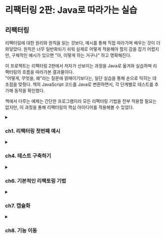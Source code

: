 # 리팩터링 2판: Java로 따라가는 실습


## 리팩터링
리팩터링에 대한 원리와 원칙을 읽는 것보다, 예시를 통해 직접 따라가며 배우는 것이 더 와닿았다. 원칙은 너무 일반화되기 쉬워 실제로 어떻게 적용해야 할지 감을 잡기 어렵지만, 구체적인 예시가 있으면 "아, 이렇게 하는 거구나" 하고 명확해진다.

이 프로젝트는 리팩터링 2판에서 저자가 선보이는 과정을 Java로 옮겨와 실습하며 리팩터링의 흐름을 따라가본 결과물이다. <br>
"어떻게, 무엇을, 왜"라는 질문에 얽매이기보다는, 일단 실습을 통해 손으로 익히는 데 초점을 맞췄다. 책의 JavaScript 코드를 Java로 변환하면서, 각 단계별로 테스트를 추가해 동작을 확인했다.

책에서 다루는 예제는 간단한 프로그램이라 모든 리팩터링 기법을 전부 적용할 필요는 없지만, 이 과정을 통해 리팩터링의 핵심 아이디어를 적용해볼 수 있었다.

<details> 
<summary><h3>ch1. 리팩터링 첫번째 예시</h3></summary>
## 시나리오
> 다양한 연극을 외주로 받아 공연하는 **극단**을 배경으로 한다.

- 각 공연은 장르(`tragedy`, `comedy`)와 관객 수에 따라 **비용**을 책정한다.
- 고객에게는 **포인트**를 지급하여 다음 공연에서 **할인** 혜택을 제공한다.

### 1. 공연 요청 처리:
  - 고객이 공연을 요청하면, 연극의 장르와 관객 규모를 기준으로 비용을 계산한다.
  - 현재 극단은 두 가지 장르(비극, 희극)만 공연한다.

### 2. 비용 책정 로직:
  - 비극: 기본료 $400 + 관객 30명 초과 시 인원당 $10 추가.
  - 희극: 기본료 $300 + 관객 20명 초과 시 $100 + 초과 인원당 $5 + 전체 관객 수당 $3 추가.

### 3. 포인트 제도:
  - 공연료와 별개로 포인트를 지급한다.
  - 기본: 관객 30명 초과 시 초과 인원만큼 포인트 적립.

### 4. 희극 추가: 관객 5명당 1포인트 추가.
  - 포인트는 다음 공연 의뢰 시 할인에 사용할 수 있다.

### 5. 청구서 출력:
  - 고객명, 공연별 비용, 총액, 적립 포인트를 포함한 청구서를 생성한다.

## 리팩터링 과정
이 프로젝트는 책의 JavaScript 코드를 Java로 변환하며, 단계별로 리팩터링을 적용한 결과를 보여준다.
각 단계는 JUnit 테스트로 검증되며, `@RefactoringStage` 애너테이션을 활용해 리팩터링 단계를 구분했다.
모든 테스트에 동일한 결과를 검증할 수 있도록 `assertStatementContains(result)`를 구성했다.

### 1. 리팩터링 전: 단일 메서드의 복잡한 로직
- 파일: [`BaseStatementTest.statement()`](https://github.com/Almondshin/Refactoring2/blob/886ae00d2bc3019c3424cc718d6643b1fa47fa4f/src/test/java/org/refactoring/patterns/Refactoring2/BaseStatementTest.java#L59)
- 특징: 모든 계산(비용, 포인트)과 출력 형식이 하나의 메서드에 얽혀 있다.
- 문제점: 로직이 뒤엉켜 수정이 어렵고, 가독성이 떨어진다.

### 2. 1차 리팩터링: 메서드 분리
- 파일: [`BaseStatementTest.statementRefactored1()`](https://github.com/Almondshin/Refactoring2/blob/886ae00d2bc3019c3424cc718d6643b1fa47fa4f/src/test/java/org/refactoring/patterns/Refactoring2/BaseStatementTest.java#L114)
- 변경점:
    - amountFor: 공연별 비용 계산 분리.
    - volumeCreditsFor: 포인트 계산 분리.
    - totalAmount, totalVolumeCredits: 합계 계산 분리.
- 효과: 로직이 모듈화되어 가독성이 좋아지고, 개별 기능 수정이 쉬워졌다.

### 3. 2차 리팩터링: 메서드 분리
- 파일: [`BaseStatementTest.statementRefactored2()`](https://github.com/Almondshin/Refactoring2/blob/886ae00d2bc3019c3424cc718d6643b1fa47fa4f/src/test/java/org/refactoring/patterns/Refactoring2/BaseStatementTest.java#L194)
- 변경점:
  - createStatementData: 데이터를 준비하는 계산 단계 분리.
  - renderPlainText: 출력 형식을 담당.
  - EnrichedPerformance: 공연별 데이터를 구조화.
- 효과: 계산 로직과 출력 형식이 독립적으로 구성, 다른 포맷으로 확장이 쉬워졌다.

### 4. 3차 리팩터링: 다형성 활용
- 파일: [`BaseStatementTest.statementRefactored3()`](https://github.com/Almondshin/Refactoring2/blob/886ae00d2bc3019c3424cc718d6643b1fa47fa4f/src/test/java/org/refactoring/patterns/Refactoring2/BaseStatementTest.java#L283)
- 변경점:
  - PerformanceCalculator 추상 클래스를 도입.
  - TragedyCalculator, ComedyCalculator 서브클래스로 장르별 계산 분리.
- 효과: 새로운 장르 추가 시 서브클래스만 만들면 되므로 확장성이 높아졌다.

## 프로젝트 구조
- [`BaseStatementTest.java`](src/test/java/org/refactoring/patterns/Refactoring2/BaseStatementTest.java): 리팩터링 단계별 메서드와 테스트 포함.
- [`RefactoringStage.java`](src/test/java/org/refactoring/patterns/Refactoring2/RefactoringStage.java): 테스트 단계 구분을 위한 애너테이션.
- [`RefactoringStageExtension.java`](src/test/java/org/refactoring/patterns/Refactoring2/RefactoringStageExtension.java): 테스트 실행 시간 측정 및 단계별 로그 출력.
- [`JavaScript 원본`](src/test/javascript/org/refactoring/patterns/refactoring): refactoring1.js, refactoring2.js, refactoring3.js 등으로 각 단계별 참고.

## 프로젝트 구성

| 파일 | 설명 |
|------|------|
| [`BaseStatementTest.java`](src/test/java/org/refactoring/patterns/Refactoring2/BaseStatementTest.java) | 모든 리팩터링 단계 구현 및 테스트 포함 |
| [`RefactoringStage.java`](src/test/java/org/refactoring/patterns/Refactoring2/RefactoringStage.java) | 리팩터링 단계 구분용 애노테이션 |
| [`RefactoringStageExtension.java`](src/test/java/org/refactoring/patterns/Refactoring2/RefactoringStageExtension.java) | 테스트 실행 시간 측정 및 단계 로그 출력 |
| [`base.js`](src/test/javascript/org/refactoring/patterns/base.js) | 리팩토링 전 JS 버전|
| [`refactoring1.js`](src/test/javascript/org/refactoring/patterns/refactoring/refactoring1.js) | 1단계 JS 버전 |
| [`refactoring2.js`](src/test/javascript/org/refactoring/patterns/refactoring/refactoring2.js) | 2단계 JS 버전 |
| [`refactoring3.js`](src/test/javascript/org/refactoring/patterns/refactoring/refactoring3.js) | 3단계 JS 버전 |
| [`test.js`](src/test/javascript/org/refactoring/patterns/test.js) | JS 전체 테스트 |


```js
> Task :compileJava UP-TO-DATE
> Task :processResources UP-TO-DATE
> Task :classes UP-TO-DATE
> Task :compileTestJava UP-TO-DATE
> Task :processTestResources NO-SOURCE
> Task :testClasses UP-TO-DATE
=== Refactoring Step: "Before" Test Start ===

리팩토링 전 결과:
청구 내역 (고객명: BigCo)
Hamlet: $650.00 (55석)
As You Like It: $580.00 (35석)
Othello: $500.00 (40석)
총액: $1,730.00
적립 포인트: 47점

실행 시간: 15ms
=== Refactoring Step : "Before" Test End ===
=== Refactoring Step: "Refactored1" Test Start ===

1차 리팩토링 결과:
청구 내역 (고객명: BigCo)
Hamlet: $650.00 (55석)
As You Like It: $580.00 (35석)
Othello: $500.00 (40석)
총액: $1,730.00
적립 포인트: 47점

실행 시간: 1ms
=== Refactoring Step : "Refactored1" Test End ===
=== Refactoring Step: "Refactored2" Test Start ===

2차 리팩토링 결과:
청구 내역 (고객명: BigCo)
Hamlet: $650.00 (55석)
As You Like It: $580.00 (35석)
Othello: $500.00 (40석)
총액: $1,730.00
적립 포인트: 47점

실행 시간: 5ms
=== Refactoring Step : "Refactored2" Test End ===
=== Refactoring Step: "CalculatorSubclass" Test Start ===

3차 리팩토링 결과:
청구 내역 (고객명: BigCo)
Hamlet: $650.00 (55석)
As You Like It: $580.00 (35석)
Othello: $500.00 (40석)
총액: $1,730.00
적립 포인트: 47점

실행 시간: 1ms
=== Refactoring Step : "CalculatorSubclass" Test End ===
> Task :test
BUILD SUCCESSFUL in 2s
4 actionable tasks: 1 executed, 3 up-to-date
오후 8:27:14: Execution finished ':test --tests "org.refactoring.patterns.Refactoring2.BaseStatementTest"'.
```

</details>

<details> 
<summary><h3>ch4. 테스트 구축하기</h3></summary>

리팩터링을 제대로 하려면, 테스트 스위트가 뒷바침 되어야 한다.
좋은 테스트를 작성하는 일은 개발 효율을 높여준다.

> 테스트는 단순히 동작 확인을 넘어서,
> **"디자인 방향을 잡고, 디버깅 시간을 줄이며, 회귀 버그를 방지"** 하는 데 도움을 준다.


자가 테스트 코드의 가치 <br>
- 현재 상황을 빠르게 파악할 수 있게 도와준다.
- 설계에 대한 고민을 구체화할 수 있다.
- 대부분의 시간을 디버깅이 아닌 검증에 집중할 수 있다.

> 📌 모든 테스트는 완전히 자동화되어야 하며, 결과까지 자동으로 검사되게 구성해야 한다.

## 회귀 버그 방지

**회귀 버그**란 이전까지 잘 작동하던 기능이 변경 후 문제가 생기는 현상이다.  
리팩터링은 코드 내부 구조를 변경하는 작업이므로, 이를 방지하기 위해 테스트가 반드시 필요하다.

---

## 테스트 프레임워크의 등장

- 켄트 벡과 에릭 감마는 스몰토크 단위 테스트 프레임워크를 Java로 포팅했고,  
  그 결과물이 바로 **JUnit**이다.

- JUnit은 자바 생태계에서 TDD와 단위 테스트의 핵심 도구로 자리잡았다.


---

## 테스트 주도 개발 (TDD)

> 테스트 → 코드 → 리팩터링 순서로 짧은 주기를 반복하며 개발한다.

1. **통과하지 못할 테스트 작성**

2. **해당 테스트를 통과시키는 최소한의 코드 작성**

3. **중복 제거, 네이밍 개선 등 리팩터링 진행**


이 주기를 반복함으로써, 코드 품질과 안정성을 동시에 확보할 수 있다.

---

## 실습 예제 개요

이번 장에서는 비즈니스 로직 코드로 다음 두 클래스를 사용한다:

|클래스|설명|
|---|---|
|`Producer`|생산자 한 명을 표현|
|`Province`|지역 전체를 표현, 여러 생산자를 포함|

- `Province` 객체는 JSON 형식의 데이터로부터 생성된다.

- 테스트를 통해 수익, 수요, 잉여 생산량 등 다양한 로직을 검증할 수 있다.


---

## 테스트 작성 원칙

- **"실패해야 할 상황에서는 반드시 실패하게 만들어야 한다."**

- 문제가 생길 가능성이 높은 **경계 조건**은 집중적으로 테스트해야 한다.

- **버그 리포트가 발생하면**, 해당 버그를 드러내는 테스트를 가장 먼저 작성해야 한다.

- 전체 테스트는 **최소 하루 1회 이상** 실행하는 습관을 들이자.


---

## 테스트의 목적

> 테스트는 코드가 "정상 동작한다"는 것을 보장하려는 게 아니다.  
> 오히려 **"문제가 생길 수 있는 지점"을 빠르게 파악하기 위한 도구**다.

- 즉, **위험요소 중심으로 테스트를 구성**해야 한다.

- 테스트 커버리지가 높다고 해서 무조건 좋은 것은 아니다.

  - 커버리지보다 **의도된 실패 케이스를 잡는 힘**이 중요하다.



</details>


<details>
<summary><h3>ch6. 기본적인 리팩토링 기법</h3></summary>

> 리팩터링의 핵심은 **작은 스텝**으로 진행하며, 테스트로 기능 변화가 없음을 확인하는 것이다.

## 주요 리팩토링 기법

###  변수 캡슐화
- **설명**: 변수에 직접 접근하는 대신 getter/setter를 통해 캡슐화하여 내부 상태를 보호하고, 접근 제어를 강화한다. getter가 **복제본을 반환**하면 불변성을 보장해 스레드 안전성과 예측 가능성을 높인다.
- **예제**:
  ```java
  public class Order {
      private List<String> items = new ArrayList<>();

      // 복제본 반환으로 불변성 보장
      public List<String> getItems() {
          return new ArrayList<>(items); // 방어적 복사
          // 또는 return Collections.unmodifiableList(items); // 읽기 전용 래퍼
      }

      public void addItem(String item) {
          items.add(item);
      }
  }
  ```
  ```java
  // DTO로 불변 객체 설계
  public record OrderDTO(String id, List<String> items) {
      public OrderDTO {
          items = List.copyOf(items); // 불변 컬렉션
      }
  }
  ```
- **실무 관점**:
  - **장점**: 복제본을 반환하면 객체 내부 상태가 외부에서 바뀌는 걸 막을 수 있어서, 멀티스레드 환경이나 캐시처럼 공유되는 데이터에서는 안정성 측면에서 유리함. 도메인 설계에서도 값 자체가 바뀌면 안 되는 상황(예: 금융, 인증 토큰 등)에 잘 맞음.
  - **단점**: 무조건 복제하면 성능 부담 생김. 특히 대용량 컬렉션을 매번 복사하게 되면 GC 압박도 커지고, 불필요한 오브젝트 생성을 유발해서 오히려 병목이 생기기도 함. 그래서 대부분의 REST API 서버처럼 요청-응답 단위 트랜잭션이 짧고, 공유 상태가 거의 없는 구조에서는 굳이 복제본 안 쓰는 게 보통임.
  - **적용 기준**: 컬렉션(List, Map)을 반환할 땐 외부에서 수정될 가능성을 차단하려고 Collections.unmodifiableList()나 복사본 반환하는 경우가 많음. 반면에 도메인 객체는 애초에 불변으로 설계하는 게 일반적이라 record나 Lombok의 @Value 같은 걸로 처리함.
    ```java
    @Service
    public class UserService {
        public UserDTO getUser(String id) {
            User user = userRepository.findById(id).orElseThrow();
            return new UserDTO(user.getId(), user.getName()); // 복사본 반환
        }
    }
    ```
  - **팁**: 복제할지 말지는 팀 컨벤션으로 정해두는 게 좋음. 예: "컬렉션은 무조건 불변 래퍼로 감싸기"처럼 룰을 정해두면 혼선 줄일 수 있음. 그리고 진짜 민감한 경우엔 JMeter 같은 걸로 성능 체크해서 결정하는 게 안정적.

### 매개변수 객체 만들기
- **설명**: 관련 있는 여러 개의 파라미터(예: startDate, endDate, customerId)를 하나의 객체로 묶어서 가독성 높이고, 검증 로직도 같이 담아서 재사용성과 안정성 챙기는 방식. 특히 파라미터가 3개 이상 넘어가면 객체로 만드는것을 추천
- **예제**:
  ```java
  // 리팩터링 전
  public BigDecimal calculateInvoice(LocalDate startDate, LocalDate endDate, String customerId) {
      // 계산 로직
      return BigDecimal.ZERO;
  }

  // 리팩터링 후: 매개변수 객체 사용
  public record InvoiceParameters(LocalDate startDate, LocalDate endDate, String customerId) {
      public InvoiceParameters {
          Objects.requireNonNull(startDate, "startDate must not be null");
          Objects.requireNonNull(endDate, "endDate must not be null");
          Objects.requireNonNull(customerId, "customerId must not be null");
      }
  }

  public BigDecimal calculateInvoice(InvoiceParameters params) {
      // 계산 로직
      return BigDecimal.ZERO;
  }
  ```
  ```java
  public record CreateOrderRequest(String customerId, LocalDate orderDate, BigDecimal amount) {
      public CreateOrderRequest {
          Objects.requireNonNull(customerId, "customerId must not be null");
          Objects.requireNonNull(orderDate, "orderDate must not be null");
          Objects.requireNonNull(amount, "amount must not be null");
      }
  }

  @RestController
  public class OrderController {
      @PostMapping("/orders")
      public ResponseEntity<?> createOrder(@RequestBody CreateOrderRequest request) {
          // 주문 처리
          return ResponseEntity.ok().build();
      }
  }
  ```
- **실무 관점**:
  - **장점**: 타입 안정성과 도메인 의미 명확화(예: `String` 대신 `UserName`). Spring REST API에서 DTO로 파라미터 간소화.
  - **한계**: 단순 메서드에서는 오버엔지니어링. 객체 생성 비용은 고성능 요구사항(예: Spring Batch)에서 부담.
  - **적용 기준**: 파라미터 3개 이상이거나 여러 메서드에서 반복되면 객체로 묶음. 공통 검증 로직은 `ValidationUtils`로 분리.
    ```java
    public class ValidationUtils {
        public static boolean isValidName(String value) {
            return value != null && value.matches("[a-zA-Z]+");
        }
    }
    ```
  - **실무 사례**: DDD에서 Value Object(예: `Name`, `OrderId`)로 도메인 모델 강화. 유저/그룹 이름 검증 예시:
    ```java
    public record Name(String value) {
        public Name {
            if (value == null || !value.matches("[a-zA-Z]+")) {
                throw new IllegalArgumentException("Invalid name");
            }
        }
    }

    @Service
    public class ValidationService {
        public boolean validateName(Name name) {
            return true; // 검증은 생성자에서 처리
        }
    }
    ```
  - **팁**: IntelliJ의 "Extract Parameter Object"로 리팩토링 시도, 테스트로 안전성 검증. 팀 내 DTO 사용 기준을 따름.

### 단계 쪼개기 (Split Phase)
- **설명**: 복잡한 로직을 명확한 단계로 분리해 가독성과 유지보수성을 높인다. 중간 데이터 구조를 사용해 단계 간 데이터 전달 명확화.
- **예제**:
  ```java
  public class Compiler {
      public String compile(String source) {
          List<String> tokens = tokenize(source); // 1단계: 토큰화
          SyntaxTree tree = parse(tokens);       // 2단계: 구문 분석
          return generate(tree);                 // 3단계: 코드 생성
      }

      private List<String> tokenize(String source) { /* 토큰화 로직 */ return List.of(); }
      private SyntaxTree parse(List<String> tokens) { /* 파싱 로직 */ return new SyntaxTree(); }
      private String generate(SyntaxTree tree) { /* 코드 생성 로직 */ return ""; }
  }

  record SyntaxTree() {}
  ```
- **실무 관점**:
  - **장점**: 단계별 디버깅 용이, 복잡한 로직(예: 데이터 파이프라인)에서 유용.
  - **한계**: 중간 데이터 구조의 복잡성 증가. 단순 로직에서는 불필요한 추상화.
  - **적용 기준**: 로직이 여러 변환 단계를 거치거나, 테스트/디버깅이 어려운 경우 적용.
  - **실무 사례**: Spring Batch의 ETL(Extract-Transform-Load) 프로세스에서 단계 분리.
    ```java
    @Component
    public class DataProcessor {
        public List<ProcessedData> process(List<RawData> rawData) {
            List<ExtractedData> extracted = extract(rawData); // 1단계
            return transform(extracted);                      // 2단계
        }

        private List<ExtractedData> extract(List<RawData> rawData) { /* 추출 */ return List.of(); }
        private List<ProcessedData> transform(List<ExtractedData> data) { /* 변환 */ return List.of(); }
    }
    ```
  - **팁**: 중간 데이터 구조는 `record`로 간결히 정의, 테스트로 각 단계 검증.

- **테스트 기반 안정성**: JUnit 테스트로 리팩터링 전/후 동일 동작 확인, 작은 스텝 진행.
- **IDE 활용**: IntelliJ 단축키(Alt+Shift+R)로 작업.
- **이름 짓기**: 추출된 함수/변수에 적절한 이름 부여로 가독성과 의도 전달.
- **변수 캡슐화**: 복제본 반환(Immutable) vs. 원본 참조, 성능과 불변성 트레이드오프.
- **매개변수 객체 만들기**: 타입 안정성 vs. 불필요한 데이터 전달, 도메인 특화 vs. 범용성 판단.
- **단계 쪼개기**: 중간 데이터 구조의 복잡성 문제, 컴파일러 같은 복잡 로직에서 유용.
- **리팩터링 기준**: 메서드 라인 수 같은 기계적 기준보다 코드 변화 후 판단, 테스트로 롤백 가능.

## 실습 예제 개요
- **목표**: 책의 JavaScript 예제를 Java로 변환, JUnit 테스트로 검증.
- **대상**: 송장 계산, 데이터 검증 등 간단한 비즈니스 로직에 리팩터링 기법 적용.
- **구성**:
  - 함수 추출: 복잡한 계산 로직을 메서드로 분리.
  - 변수 캡슐화: 내부 상태 보호, getter로 복제본 반환.
  - 매개변수 객체: 연관 파라미터를 DTO/Value Object로 묶음.
  - 단계 쪼개기: 데이터 처리 파이프라인을 단계별로 분리.
- **예제 코드**:
  ```java
  // 송장 계산 리팩터링
  public class InvoiceService {
      public BigDecimal calculate(InvoiceParameters params) {
          // 단계 쪼개기 적용
          AmountData amountData = computeAmount(params);
          return adjustAmount(amountData);
      }

      private AmountData computeAmount(InvoiceParameters params) { /* 계산 */ return new AmountData(); }
      private BigDecimal adjustAmount(AmountData data) { /* 조정 */ return BigDecimal.ZERO; }
  }

  record InvoiceParameters(LocalDate startDate, LocalDate endDate, String customerId) {}
  record AmountData() {}
  ```
  
- **테스트 필수**: JUnit으로 리팩터링 전/후 동일 동작 보장.
- **작은 스텝**: 큰 변경 대신 작은 단위로 리팩터링 후 테스트.
- **도메인 중심**: 매개변수 객체와 캡슐화는 도메인 의미 강화.
- **성능 고려**: 복제본 반환, 객체 생성은 JMeter/Gatling으로 검증.
- **팀 컨벤션**: 리팩토링 기준(DTO 사용, 복제본 반환)을 팀 내 합의.
- **IDE 활용**: IntelliJ의 Extract Method, Extract Parameter Object로 효율성 극대화.


</details>

<details>
<summary><h3>ch7. 캡슐화</h3></summary>

### 시나리오

> 객체 내부의 데이터와 구현 세부 사항을 외부로부터 숨기고, 정의된 인터페이스를 통해 상호작용하는 캡슐화 기법을 다룬다.

- **목표**: 데이터와 로직을 캡슐화하여 의존성을 줄이고, 변경의 영향을 최소화하며, 코드의 일관성과 무결성 보장.
- **주요 기법**:
  - 레코드 캡슐화: 단순 데이터 구조를 객체로 감싸 접근 제어.
  - 컬렉션 캡슐화: 컬렉션 직접 노출 대신 메서드로 관리.
  - 기본형을 객체로: 매직 스트링/넘버를 값 객체로 변환.
  - 위임 숨기기: 내부 객체 참조를 메서드로 감춤.
  - 클래스 추출/인라인: 로직을 적절히 분리하거나 통합.

### 리팩터링 과정

7장은 캡슐화를 통해 객체의 내부 상태를 보호하고, 외부 인터페이스를 명확히 하는 과정을 다룬다. 책의 JavaScript 예제를 Java로 변환하며, JUnit 테스트로 리팩터링 전/후 동일 동작을 검증했다.

#### 1. 레코드 캡슐화

- **목표**: JSON과 유사한 데이터 구조(레코드)를 객체로 감싸 접근 제어.
- **예제**:

    ```java
    // 리팩터링 전: 맵으로 데이터 노출
    public class Customer {
        private Map<String, String> data = new HashMap<>();
        public Map<String, String> getData() { return data; }
    }
    
    // 리팩터링 후: 레코드 캡슐화
    public class Customer {
        private final String name;
        private final String id;
    
        public Customer(String name, String id) {
            this.name = name;
            this.id = id;
        }
    
        public String getName() { return name; }
        public String getId() { return id; }
    }
    ```

- **효과**: 데이터 접근을 getter로 제한, 내부 구조 변경 시 외부 영향 최소화.
- **테스트**:

    ```java
    @Test
    void testCustomerEncapsulation() {
        Customer customer = new Customer("BigCo", "123");
        assertEquals("BigCo", customer.getName());
        assertEquals("123", customer.getId());
    }
    ```


#### 2. 컬렉션 캡슐화

- **목표**: 컬렉션 직접 노출 대신 메서드로 추가/삭제 관리, 불변성 보장.
- **예제**:

    ```java
    // 리팩터링 전: 컬렉션 직접 노출
    public class Order {
        private List<String> items = new ArrayList<>();
        public List<String> getItems() { return items; }
    }
    
    // 리팩터링 후: 컬렉션 캡슐화
    public class Order {
        private final List<String> items = new ArrayList<>();
    
        public List<String> getItems() {
            return Collections.unmodifiableList(items); 
        }
    
        public void addItem(String item) {
            items.add(item);
        }
    
        public void removeItem(String item) {
            items.remove(item);
        }
    }
    ```

- **효과**: 외부에서 컬렉션 수정 불가, 데이터 무결성 보장.
- **테스트**:

    ```java
    @Test
    void testCollectionEncapsulation() {
        Order order = new Order();
        order.addItem("item1");
        assertEquals(List.of("item1"), order.getItems());
        assertThrows(UnsupportedOperationException.class, () -> order.getItems().add("item2"));
    }
    ```

- **실무 팁**: `Collections.unmodifiableList()` 사용으로 간단히 불변성 보장. 대용량 데이터는 복사본 반환 대신 프록시 고려.

#### 3. 기본형을 객체로 바꾸기

- **목표**: 매직 스트링/넘버를 값 객체로 변환해 가독성과 타입 안정성 강화.
- **예제**:

    ```java
    // 리팩터링 전: 매직 스트링 사용
    public class Play {
        private String type; // "tragedy", "comedy"
        public String getType() { return type; }
    }
    
    // 리팩터링 후: Enum 사용
    public enum PlayType {
        TRAGEDY, COMEDY
    }
    
    public class Play {
        private final PlayType type;
    
        public Play(PlayType type) {
            this.type = type;
        }
    
        public PlayType getType() { return type; }
    }
    ```

- **효과**: 컴파일 타임 오류 감지, 코드 가독성 향상.
- **테스트**:

    ```java
    @Test
    void testPlayType() {
        Play play = new Play(PlayType.TRAGEDY);
        assertEquals(PlayType.TRAGEDY, play.getType());
    }
    ```


#### 4. 내부 객체 참조 감추기

- **목표**: 내부 객체 참조를 노출하지 않고 메서드로 감춰 의존성 관리.
- **예제**:

    ```java
    // 리팩터링 전: 내부 객체 노출
    public class Person {
        private Department department;
        public Department getDepartment() { return department; }
    }
    
    // 리팩터링 후: 내부 객체 참조 감추기
    public class Person {
        private final Department department;
    
        public Person(Department department) {
            this.department = department;
        }
    
        public String getManager() {
            return department.getManager();
        }
    }
    
    public class Department {
        private final String manager;
        public Department(String manager) { this.manager = manager; }
        public String getManager() { return manager; }
    }
    ```

- **효과**: 내부 구조 변경 시 외부 영향 최소화, 의존성 감소.
- **테스트**:

    ```java
    @Test
    void testDelegationHiding() {
        Department dept = new Department("John");
        Person person = new Person(dept);
        assertEquals("John", person.getManager());
    }
    ```

- **실무 팁**: 과도한 위임은 중계자 역할 증가로 복잡성 유발. 중계자 제거와 균형 필요.

### 실무 관점

- **캡슐화의 장점**:
  - 객체 간 의존성 감소, 변경 영향 최소화.
  - 컬렉션 캡슐화로 데이터 무결성 보장.
  - 값 객체로 코드 가독성과 안정성 강화.
- **실무 한계**:
  - 무상태 서비스(예: Spring REST API)에서는 캡슐화 적용 제한.
  - 복제본 반환은 성능 문제 유발 가능, JMeter로 검증 권장.
  - 자바스크립트 예제는 자바 환경에서 직관적이지 않을 수 있음.
- **적용 기준**:
  - 컬렉션 반환 시 `Collections.unmodifiableList()` 기본 적용.
  - DTO/값 객체로 도메인 의미 강화, 3개 이상 파라미터는 객체로 묶음.
  - 위임 숨기기는 내부 구조 변경 빈도 높은 경우 유리.
- **팀 컨벤션**:
  - 불변성 처리(복제본 vs. 프록시) 기준 명확화.
  - 리팩터링 후 테스트로 롤백 가능성 확보.
- **IDE 활용**: IntelliJ의 "Encapsulate Fields", "Extract Class"로 작업 효율화.

### 테스트 기반 안정성

- JUnit으로 리팩터링 전/후 동일 동작 검증.
- 경계 조건(빈 컬렉션, 잘못된 입력) 테스트로 안정성 강화.
- `@RefactoringStage` 애너테이션으로 단계별 결과 비교.

### 실행 결과 예시

```bash
> Task :test
=== Refactoring Step: "RecordEncapsulation" Test Start ===
Customer name: BigCo, ID: 123
실행 시간: 10ms
=== Refactoring Step: "CollectionEncapsulation" Test Start ===
Order items: [item1]
UnsupportedOperationException: Cannot modify immutable list
실행 시간: 8ms
=== Refactoring Step: "PrimitiveToObject" Test Start ===
Play type: TRAGEDY
실행 시간: 5ms
=== Refactoring Step: "HideDelegation" Test Start ===
Manager: John
실행 시간: 6ms
BUILD SUCCESSFUL in 1s
```


</details>


<details>
<summary><h3>ch8. 기능 이동</h3></summary>

### 시나리오

> 코드의 함수, 필드, 문장 등을 적절한 위치로 이동하여 응집도를 높이고, 유지보수성을 강화하는 기능 이동 기법을 다룬다.

- **목표**: 코드의 책임과 경계를 명확히 하고, 도메인 로직에 맞게 기능을 재배치하여 가독성과 재사용성을 높임.
- **주요 기법**:
  - 함수 옮기기: 함수를 더 적합한 클래스/모듈로 이동.
  - 필드 옮기기: 필드를 적절한 클래스에 배치.
  - 문장 슬라이드하기: 관련 코드 뭉치를 모아 추출 준비.
  - 반복문 쪼개기: 단일 루프에서 여러 작업 분리.
  - 반복문을 파이프라인으로 바꾸기: 루프를 스트림/파이프라인으로 변환.
  - 죽은 코드 제거하기: 사용되지 않는 코드 삭제.

### 리팩터링 과정

8장은 함수, 필드, 문장 등을 적절한 위치로 이동하여 코드의 응집도와 가독성을 높이는 과정을 다룬다. 책의 JavaScript 예제를 Java로 변환하며, JUnit 테스트로 리팩터링 전/후 동일 동작을 검증했다. 대화에서 나온 주요 논의와 실무 적용 사례를 반영했다.

#### 1. 함수 옮기기

- **목표**: 함수를 호출 빈도나 도메인 책임에 따라 적합한 클래스/모듈로 이동.
- **예제**:

    ```java
    // 리팩터링 전: Account에서 이자율 계산
    public class Account {
        private double interestRate;
    
        public double calculateInterest(double amount) {
            return amount * interestRate;
        }
    }
    
    // 리팩터링 후: AccountType으로 이동
    public class Account {
        private AccountType type;
        public double calculateInterest(double amount) {
            return type.calculateInterest(amount);
        }
    }
    
    public class AccountType {
        private double interestRate;
    
        public double calculateInterest(double amount) {
            return amount * interestRate;
        }
    }
    ```

- **효과**: 이자율 관리 책임을 `AccountType`으로 이동, 도메인 응집도 강화.
- **테스트**:

    ```java
    @Test
    void testMoveFunction() {
        AccountType type = new AccountType(0.05);
        Account account = new Account(type);
        assertEquals(5.0, account.calculateInterest(100.0));
    }
    ```

- IntelliJ의 "Move Method" 단축키 활용, 도메인 주도 설계(DDD)에서 루트 애그리거트 경계 고려.

#### 2. 필드 옮기기

- **목표**: 필드를 더 관련성 높은 클래스에 배치, 도메인 로직 반영.
- **예제**:

    ```java
    // 리팩터링 전: Account에 이자율
    public class Account {
        private double interestRate;
        public double getInterestRate() { return interestRate; }
    }
    
    // 리팩터링 후: AccountType으로 이동
    public class Account {
        private AccountType type;
        public double getInterestRate() { return type.getInterestRate(); }
    }
    
    public class AccountType {
        private double interestRate;
        public double getInterestRate() { return interestRate; }
    }
    ```

- **효과**: 이자율을 `AccountType`에서 관리, 추가 이자율 로직(예: 전략 패턴) 적용 용이.
- **테스트**:

    ```java
    @Test
    void testMoveField() {
        AccountType type = new AccountType(0.05);
        Account account = new Account(type);
        assertEquals(0.05, account.getInterestRate());
    }
    ```

- 필드 이동 시 DDD의 애그리거트 경계 고민, 세터 대신 생성자/업데이트 메서드 권장.

#### 3. 문장 슬라이드하기

- **목표**: 관련 코드를 한 곳으로 모아 함수 추출 준비, 가독성 개선.
- **예제**:

    ```java
    // 리팩터링 전: 흩어진 로직
    public class Order {
        public double calculateTotal(List<Item> items) {
            double total = 0;
            total += items.stream().mapToDouble(Item::getPrice).sum();
            if (items.size() > 5) total *= 0.9; // 할인
            return total;
        }
    }
    
    // 리팩터링 후: 문장 슬라이드
    public class Order {
        public double calculateTotal(List<Item> items) {
            double baseTotal = items.stream().mapToDouble(Item::getPrice).sum();
            double total = applyDiscount(baseTotal, items);
            return total;
        }
    
        private double applyDiscount(double total, List<Item> items) {
            return items.size() > 5 ? total * 0.9 : total;
        }
    }
    ```

- **효과**: 할인 로직 분리, 추출 용이, CQS(Command-Query Separation) 준수.
- **테스트**:

    ```java
    @Test
    void testSlideStatements() {
        List<Item> items = List.of(new Item(10), new Item(20), new Item(30));
        Order order = new Order();
        assertEquals(60.0, order.calculateTotal(items));
    }
    ```


#### 4. 반복문 쪼개기

- **목표**: 단일 루프에서 여러 작업을 분리, 책임 명확화.
- **예제**:

    ```java
    // 리팩터링 전: 단일 루프에서 다중 작업
    public class Report {
        public String generateReport(List<Order> orders) {
            double total = 0;
            int count = 0;
            for (Order order : orders) {
                total += order.getAmount();
                count++;
            }
            return "Total: " + total + ", Count: " + count;
        }
    }
    
    // 리팩터링 후: 루프 분리
    public class Report {
        public String generateReport(List<Order> orders) {
            double total = calculateTotal(orders);
            int count = calculateCount(orders);
            return "Total: " + total + ", Count: " + count;
        }
    
        private double calculateTotal(List<Order> orders) {
            return orders.stream().mapToDouble(Order::getAmount).sum();
        }
    
        private int calculateCount(List<Order> orders) {
            return orders.size();
        }
    }
    ```

- **효과**: 작업별 루프 분리, 가독성과 유지보수성 향상.
- **테스트**:

    ```java
    @Test
    void testSplitLoop() {
        List<Order> orders = List.of(new Order(10), new Order(20));
        Report report = new Report();
        assertEquals("Total: 30.0, Count: 2", report.generateReport(orders));
    }
    ```

- 성능 우려 시 JMeter로 측정, 100만 건 미만 데이터는 분리 권장.

#### 5. 반복문을 파이프라인으로 바꾸기

- **목표**: 루프를 스트림/파이프라인으로 변환, 선언적 코드로 전환.
- **예제**:

    ```java
    // 리팩터링 전: 루프
    public class Report {
        public List<String> getHighValueOrders(List<Order> orders) {
            List<String> result = new ArrayList<>();
            for (Order order : orders) {
                if (order.getAmount() > 100) {
                    result.add(order.getName());
                }
            }
            return result;
        }
    }
    
    // 리팩터링 후: 스트림
    public class Report {
        public List<String> getHighValueOrders(List<Order> orders) {
            return orders.stream()
                    .filter(order -> order.getAmount() > 100)
                    .map(Order::getName)
                    .collect(Collectors.toList());
        }
    }
    ```

- **효과**: 코드 간결, 의도 명확, 함수형 스타일로 전환.
- **테스트**:

    ```java
    @Test
    void testPipeline() {
        List<Order> orders = List.of(new Order("A", 150), new Order("B", 50));
        Report report = new Report();
        assertEquals(List.of("A"), report.getHighValueOrders(orders));
    }
    ```

- 과도한 체이닝 피하기, 중간 변수로 가독성 강화.

#### 6. 죽은 코드 제거하기

- **목표**: 사용되지 않는 코드를 제거, 코드베이스 간소화.
- **예제**:

    ```java
    // 리팩터링 전: 사용되지 않는 코드
    public class Legacy {
        public void oldMethod() {
            // System.out.println("Deprecated");
        }
    }
    
    // 리팩터링 후: 제거
    public class Legacy {
        // oldMethod 제거
    ```


ხ  
public void newMethod() {  
// 새로운 로직  
}  
}

````
- **효과**: 코드 가독성 향상, 버전 관리(Git)로 히스토리 추적 가능.
- **테스트**:
```java
@Test
void testRemoveDeadCode() {
    Legacy legacy = new Legacy();
    legacy.newMethod(); // oldMethod 호출 없음
    assertTrue(true); // 단순 동작 확인
}
````

- Git 히스토리 신뢰, 필요 시 커밋 메시지에 이전 코드 참고 가이드 추가.

### 실무 관점

- **기능 이동의 장점**:
  - 응집도 강화, 도메인 경계 명확화, 유지보수성 향상.
  - 반복문 쪼개기/파이프라인으로 가독성 개선, 주석 감소.
  - 죽은 코드 제거로 코드베이스 간소화, Git 활용.
- **실무 한계**:
  - 함수/필드 이동 기준 모호, 팀 컨벤션 필요.
  - 과도한 스트림 체이닝은 가독성 저하, 중간 변수 활용.
  - 반복문 쪼개기 성능 우려, 대량 데이터는 프로파일링 권장.
- **적용 기준**:
  - 함수 옮기기: 호출 빈도, 도메인 책임 기반 판단.
  - 필드 옮기기: DDD 애그리거트 경계, 전략 패턴 고려.
  - 파이프라인: 필터/맵 2~3개 이하로 제한, 함수 추출 병행.
- **팀 컨벤션**:
  - 이동 기준(예: "도메인 책임 우선") 명확화.
  - 리팩터링 반대 시 비교 테스트/가독성 개선 증명.
  - 유틸리티 함수는 문서화 및 팀 동의 필수.
- **IDE 활용**: IntelliJ의 "Move Method", "Move Field", "Extract Method"로 작업 효율화.

### 테스트 기반 안정성

- JUnit으로 리팩터링 전/후 동일 동작 검증.
- 경계 조건(빈 리스트, 잘못된 입력) 테스트로 안정성 강화.
- `@RefactoringStage` 애너테이션으로 단계별 결과 비교.

### 실행 결과 예시

```bash
> Task :test
=== Refactoring Step: "MoveFunction" Test Start ===
Interest: 5.0
실행 시간: 8ms
=== Refactoring Step: "MoveField" Test Start ===
Interest Rate: 0.05
실행 시간: 6ms
=== Refactoring Step: "SplitLoop" Test Start ===
Report: Total: 30.0, Count: 2
실행 시간: 7ms
=== Refactoring Step: "Pipeline" Test Start ===
High Value Orders: [A]
실행 시간: 5ms
BUILD SUCCESSFUL in 1s
```

</details>

